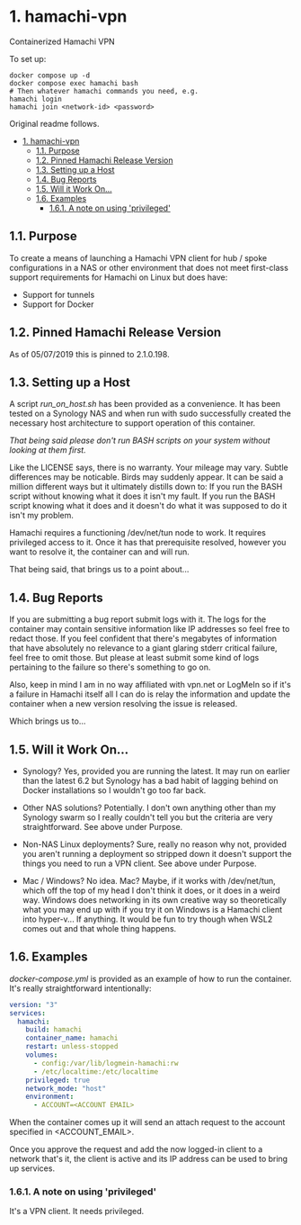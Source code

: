 # 1. hamachi-vpn

Containerized Hamachi VPN

To set up:

```
docker compose up -d
docker compose exec hamachi bash
# Then whatever hamachi commands you need, e.g.
hamachi login
hamachi join <network-id> <password>
```


Original readme follows.

<!-- TOC -->

- [1. hamachi-vpn](#1-hamachi-vpn)
    - [1.1. Purpose](#11-purpose)
    - [1.2. Pinned Hamachi Release Version](#12-pinned-hamachi-release-version)
    - [1.3. Setting up a Host](#13-setting-up-a-host)
    - [1.4. Bug Reports](#14-bug-reports)
    - [1.5. Will it Work On...](#15-will-it-work-on)
    - [1.6. Examples](#16-examples)
        - [1.6.1. A note on using 'privileged'](#161-a-note-on-using-privileged)

<!-- /TOC -->

## 1.1. Purpose

To create a means of launching a Hamachi VPN client for hub / spoke configurations in a NAS or other environment that does not meet first-class support requirements for Hamachi on Linux but does have:

* Support for tunnels
* Support for Docker

## 1.2. Pinned Hamachi Release Version

As of 05/07/2019 this is pinned to 2.1.0.198.

## 1.3. Setting up a Host

A script *run_on_host.sh* has been provided as a convenience. It has been tested on a Synology NAS and when run with sudo successfully created the necessary host architecture to support operation of this container.

*That being said please don't run BASH scripts on your system without looking at them first.*

Like the LICENSE says, there is no warranty. Your mileage may vary. Subtle differences may be noticable. Birds may suddenly appear. It can be said a million different ways but it ultimately distills down to: If you run the BASH script without knowing what it does it isn't my fault. If you run the BASH script knowing what it does and it doesn't do what it was supposed to do it isn't my problem.

Hamachi requires a functioning /dev/net/tun node to work. It requires privileged access to it. Once it has that prerequisite resolved, however you want to resolve it, the container can and will run.

That being said, that brings us to a point about...

## 1.4. Bug Reports

If you are submitting a bug report submit logs with it. The logs for the container may contain sensitive information like IP addresses so feel free to redact those. If you feel confident that there's megabytes of information that have absolutely no relevance to a giant glaring stderr critical failure, feel free to omit those. But please at least submit some kind of logs pertaining to the failure so there's something to go on.

Also, keep in mind I am in no way affiliated with vpn.net or LogMeIn so if it's a failure in Hamachi itself all I can do is relay the information and update the container when a new version resolving the issue is released.

Which brings us to...

## 1.5. Will it Work On...

* Synology? Yes, provided you are running the latest. It may run on earlier than the latest 6.2 but Synology has a bad habit of lagging behind on Docker installations so I wouldn't go too far back.

* Other NAS solutions? Potentially. I don't own anything other than my Synology swarm so I really couldn't tell you but the criteria are very straightforward. See above under Purpose.

* Non-NAS Linux deployments? Sure, really no reason why not, provided you aren't running a deployment so stripped down it doesn't support the things you need to run a VPN client. See above under Purpose.

* Mac / Windows? No idea. Mac? Maybe, if it works with /dev/net/tun, which off the top of my head I don't think it does, or it does in a weird way. Windows does networking in its own creative way so theoretically what you may end up with if you try it on Windows is a Hamachi client into hyper-v... If anything. It would be fun to try though when WSL2 comes out and that whole thing happens.

## 1.6. Examples

*docker-compose.yml* is provided as an example of how to run the container. It's really straightforward intentionally:

```yaml
version: "3"
services:
  hamachi:
    build: hamachi
    container_name: hamachi
    restart: unless-stopped
    volumes:
      - config:/var/lib/logmein-hamachi:rw
      - /etc/localtime:/etc/localtime
    privileged: true
    network_mode: "host"
    environment:
      - ACCOUNT=<ACCOUNT EMAIL>
```

When the container comes up it will send an attach request to the account specified in <ACCOUNT_EMAIL>.

Once you approve the request and add the now logged-in client to a network that's it, the client is active and its IP address can be used to bring up services.

### 1.6.1. A note on using 'privileged'

It's a VPN client. It needs privileged.
